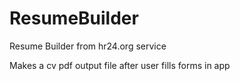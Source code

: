 # ResumeBuilder
Resume Builder from hr24.org service

Makes a cv pdf output file after user fills forms in app
